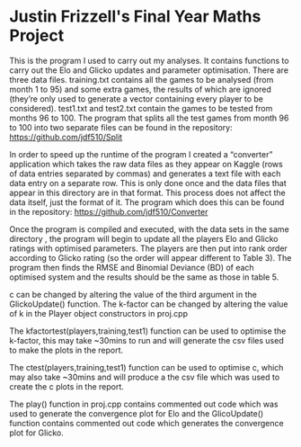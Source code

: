 Justin Frizzell's Final Year Maths Project
===============
This is the program I used to carry out my analyses. It contains functions to carry out the Elo and Glicko updates and parameter optimisation. There are three data files. training.txt contains all the games to be analysed (from month 1 to 95) and some extra games, the results of which are ignored (they’re only used to generate a vector containing every player to be considered). test1.txt and test2.txt contain the games to be tested from months 96 to 100. The program that splits all the test games from month 96 to 100 into two separate files can be found in the repository: https://github.com/jdf510/Split

In order to speed up the runtime of the program I created a “converter” application which takes the raw data files as they appear on Kaggle (rows of data entries separated by commas) and generates a text file with each data entry on a separate row. This is only done once and the data files that appear in this directory are in that format. This process does not affect the data itself, just the format of it. The program which does this can be found in the repository: https://github.com/jdf510/Converter

Once the program is compiled and executed, with the data sets in the same directory , the program will begin to update all the players Elo and Glicko ratings with optimised parameters. The players are then put into rank order according to Glicko rating (so the order will appear different to Table 3). The program then finds the RMSE and Binomial Deviance (BD) of each optimised system and the results should be the same as those in table 5. 

c can be changed by altering the value of the third argument in the GlickoUpdate() function. The k-factor can be changed by altering the value of k in the Player object constructors in proj.cpp

The kfactortest(players,training,test1) function can be used to optimise the k-factor, this may take ~30mins to run and will generate the csv files used to make the plots in the report. 

The ctest(players,training,test1) function can be used to optimise c, which may also take ~30mins and will produce a the csv file which was used to create the c plots in the report. 

The play() function in proj.cpp contains commented out code which was used to generate the convergence plot for Elo and the GlicoUpdate() function contains commented out code which generates the convergence plot for Glicko. 
